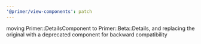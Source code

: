 ```yaml
---
'@primer/view-components': patch
---
```


moving Primer::DetailsComponent to Primer::Beta::Details, and replacing the original with a deprecated component for backward compatibility
